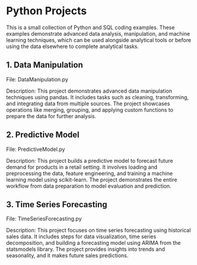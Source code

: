 # Python Projects

This is a small collection of Python and SQL coding examples. These examples demonstrate advanced data analysis, manipulation, and machine learning techniques, which can be used alongside analytical tools or before using the data elsewhere to complete analytical tasks.

## 1. Data Manipulation
   
File: DataManipulation.py

Description: This project demonstrates advanced data manipulation techniques using pandas. It includes tasks such as cleaning, transforming, and integrating data from multiple sources. The project showcases operations like merging, grouping, and applying custom functions to prepare the data for further analysis.

## 2. Predictive Model
File: PredictiveModel.py

Description: This project builds a predictive model to forecast future demand for products in a retail setting. It involves loading and preprocessing the data, feature engineering, and training a machine learning model using scikit-learn. The project demonstrates the entire workflow from data preparation to model evaluation and prediction.

## 3. Time Series Forecasting
File: TimeSeriesForecasting.py

Description: This project focuses on time series forecasting using historical sales data. It includes steps for data visualization, time series decomposition, and building a forecasting model using ARIMA from the statsmodels library. The project provides insights into trends and seasonality, and it makes future sales predictions.

